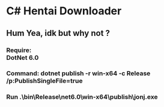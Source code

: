 # C\# Hentai Downloader

## Hum Yea, idk but why not ?

### Require: <br> DotNet 6.0

### Command: dotnet publish -r win-x64 -c Release /p:PublishSingleFile=true

### Run .\bin\Release\net6.0\win-x64\publish\jonj.exe